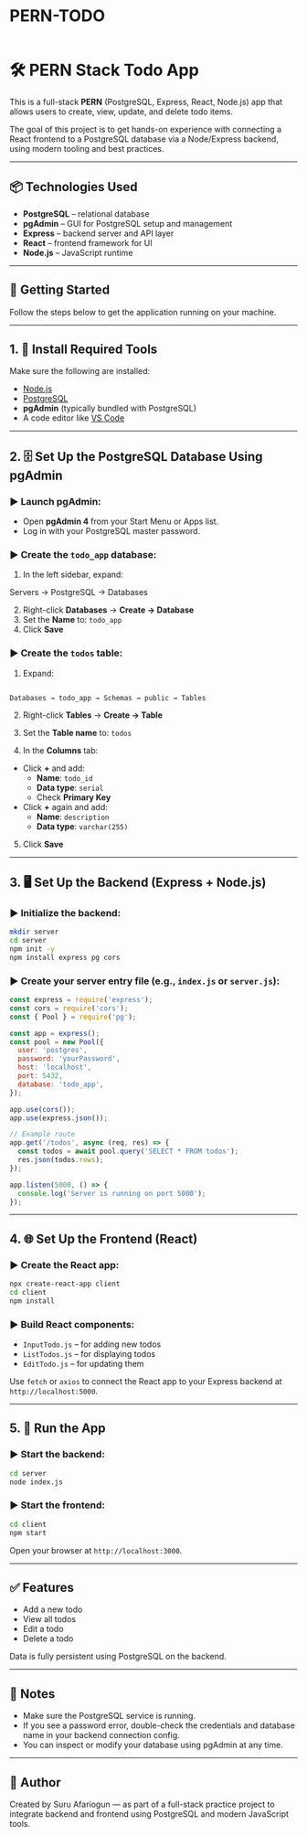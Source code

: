 # PERN-TODO

```markdown

```

# 🛠️ PERN Stack Todo App

This is a full-stack **PERN** (PostgreSQL, Express, React, Node.js) app that allows users to create, view, update, and delete todo items.

The goal of this project is to get hands-on experience with connecting a React frontend to a PostgreSQL database via a Node/Express backend, using modern tooling and best practices.

---

## 📦 Technologies Used

- **PostgreSQL** – relational database
- **pgAdmin** – GUI for PostgreSQL setup and management
- **Express** – backend server and API layer
- **React** – frontend framework for UI
- **Node.js** – JavaScript runtime

---

## 🚀 Getting Started

Follow the steps below to get the application running on your machine.

---

## 1. 🧰 Install Required Tools

Make sure the following are installed:

- [Node.js](https://nodejs.org/)
- [PostgreSQL](https://www.postgresql.org/download/)
- **pgAdmin** (typically bundled with PostgreSQL)
- A code editor like [VS Code](https://code.visualstudio.com/)

---

## 2. 🗄️ Set Up the PostgreSQL Database Using pgAdmin

### ▶ Launch pgAdmin:

- Open **pgAdmin 4** from your Start Menu or Apps list.
- Log in with your PostgreSQL master password.

### ▶ Create the `todo_app` database:

1. In the left sidebar, expand:

Servers → PostgreSQL → Databases

2. Right-click **Databases** → **Create → Database**
3. Set the **Name** to: `todo_app`
4. Click **Save**

### ▶ Create the `todos` table:

1. Expand:

```

Databases → todo_app → Schemas → public → Tables

```

2. Right-click **Tables** → **Create → Table**
3. Set the **Table name** to: `todos`

4. In the **Columns** tab:

- Click **+** and add:
  - **Name**: `todo_id`
  - **Data type**: `serial`
  - Check **Primary Key**
- Click **+** again and add:
  - **Name**: `description`
  - **Data type**: `varchar(255)`

5. Click **Save**

---

## 3. 🖥️ Set Up the Backend (Express + Node.js)

### ▶ Initialize the backend:

```bash
mkdir server
cd server
npm init -y
npm install express pg cors
```

### ▶ Create your server entry file (e.g., `index.js` or `server.js`):

```js
const express = require('express');
const cors = require('cors');
const { Pool } = require('pg');

const app = express();
const pool = new Pool({
  user: 'postgres',
  password: 'yourPassword',
  host: 'localhost',
  port: 5432,
  database: 'todo_app',
});

app.use(cors());
app.use(express.json());

// Example route
app.get('/todos', async (req, res) => {
  const todos = await pool.query('SELECT * FROM todos');
  res.json(todos.rows);
});

app.listen(5000, () => {
  console.log('Server is running on port 5000');
});
```

---

## 4. 🌐 Set Up the Frontend (React)

### ▶ Create the React app:

```bash
npx create-react-app client
cd client
npm install
```

### ▶ Build React components:

- `InputTodo.js` – for adding new todos
- `ListTodos.js` – for displaying todos
- `EditTodo.js` – for updating them

Use `fetch` or `axios` to connect the React app to your Express backend at `http://localhost:5000`.

---

## 5. 🔄 Run the App

### ▶ Start the backend:

```bash
cd server
node index.js
```

### ▶ Start the frontend:

```bash
cd client
npm start
```

Open your browser at `http://localhost:3000`.

---

## ✅ Features

- Add a new todo
- View all todos
- Edit a todo
- Delete a todo

Data is fully persistent using PostgreSQL on the backend.

---

## 📌 Notes

- Make sure the PostgreSQL service is running.
- If you see a password error, double-check the credentials and database name in your backend connection config.
- You can inspect or modify your database using pgAdmin at any time.

---

## 🙌 Author

Created by Suru Afariogun — as part of a full-stack practice project to integrate backend and frontend using PostgreSQL and modern JavaScript tools.
